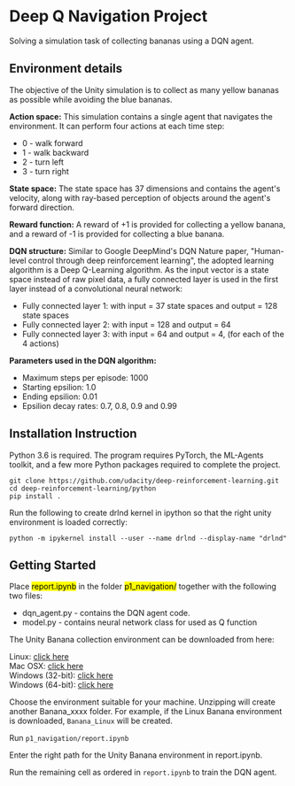 # Deep Q Navigation Project

Solving a simulation task of collecting bananas using a DQN agent.

## Environment details
The objective of the Unity simulation is to collect as many yellow bananas as possible while avoiding the blue bananas. 

**Action space:** This simulation contains a single agent that navigates the environment. It can perform four actions at each time step:
* 0 - walk forward
* 1 - walk backward
* 2 - turn left
* 3 - turn right

**State space:** The state space has 37 dimensions and contains the agent's velocity, along with ray-based perception of objects around the agent's forward direction.

**Reward function:** A reward of +1 is provided for collecting a yellow banana, and a reward of -1 is provided for collecting a blue banana.

**DQN structure:** Similar to Google DeepMind's DQN Nature paper, "Human-level control through deep reinforcement learning", the adopted learning algorithm is a Deep Q-Learning algorithm. As the input vector is a state space instead of raw pixel data, a fully connected layer is used in the first layer instead of a convolutional neural network:
* Fully connected layer 1: with input = 37 state spaces and output = 128 state spaces
* Fully connected layer 2: with input = 128 and output = 64
* Fully connected layer 3: with input = 64 and output = 4, (for each of the 4 actions)

**Parameters used in the DQN algorithm:**
* Maximum steps per episode: 1000
* Starting epsilion: 1.0
* Ending epsilion: 0.01
* Epsilion decay rates: 0.7, 0.8, 0.9 and 0.99

## Installation Instruction

Python 3.6 is required. The program requires PyTorch, the ML-Agents toolkit, and a few more Python packages required to complete the project.

```
git clone https://github.com/udacity/deep-reinforcement-learning.git  
cd deep-reinforcement-learning/python  
pip install .
```

Run the following to create drlnd kernel in ipython so that the right unity environment is loaded correctly:  


```python -m ipykernel install --user --name drlnd --display-name "drlnd"```

## Getting Started

Place <mark>report.ipynb</mark> in the folder <mark>p1_navigation/</mark> together with the following two files:

* dqn_agent.py - contains the DQN agent code. 
* model.py - contains neural network class for used as Q function

The Unity Banana collection environment can be downloaded from here: 

Linux: [click here](https://s3-us-west-1.amazonaws.com/udacity-drlnd/P1/Banana/Banana_Linux.zip)  
Mac OSX: [click here](https://s3-us-west-1.amazonaws.com/udacity-drlnd/P1/Banana/Banana.app.zip)  
Windows (32-bit): [click here](https://s3-us-west-1.amazonaws.com/udacity-drlnd/P1/Banana/Banana_Windows_x86.zip)  
Windows (64-bit): [click here](https://s3-us-west-1.amazonaws.com/udacity-drlnd/P1/Banana/Banana_Windows_x86_64.zip)  

Choose the environment suitable for your machine. Unzipping will create another Banana_xxxx folder. For example, if the Linux Banana environment is downloaded, ```Banana_Linux``` will be created. 

Run ```p1_navigation/report.ipynb```

Enter the right path for the Unity Banana environment in report.ipynb. 

Run the remaining cell as ordered in ```report.ipynb``` to train the DQN agent. 
